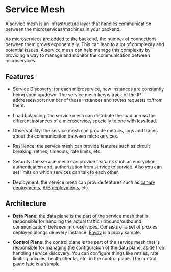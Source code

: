 # Service Mesh

A service mesh is an infrastructure layer that handles communication between the
microservices/machines in your backend.

As [microservices](../architecture/microservices.md) are added to the backend,
the number of connections between them grows exponentially. This can lead to a
lot of complexity and potential issues. A service mesh can help manage this
complexity by providing a way to manage and monitor the communication between
microservices.

## Features

- Service Discovery: for each microservice, new instances are constantly being
  spun up/down. The service mesh keeps track of the IP addresses/port number of
  these instances and routes requests to/from them.

- Load balancing: the service mesh can distribute the load across the different instances
  of a microservice, specially to one with less load.

- Observability: the service mesh can provide metrics, logs and traces about the
  communication between microservices.

- Resilience: the service mesh can provide features such as circuit breaking,
  retries, timeouts, rate limits, etc.

- Security: the service mesh can provide features such as encryption,
  authentication and, authorization from service to service. Also you can set
  limits on which services can talk to each other.

- Deployment: the service mesh can provide features such as [canary deployments](../devops/deployment-strategies.md#canary-deployment),
  [A/B deployments](../devops/deployment-strategies.md#ab-testing), etc.

## Architecture

- **Data Plane**: the data plane is the part of the service mesh that is
  responsible for handling the actual traffic (inbound/outbound communication)
  between microservices. Consists of a set of proxies deployed alongside every
  instance. [Envoy](https://www.envoyproxy.io/docs) is a proxy sample.

- **Control Plane**: the control plane is the part of the service mesh that is
  responsible for managing the configuration of the data plane, aside from
  handling service discovery. You can configure things like retries, rate
  limiting policies, health checks, etc. in the control plane. The control plane
  [Istio](https://istio.io/docs) is a sample.
